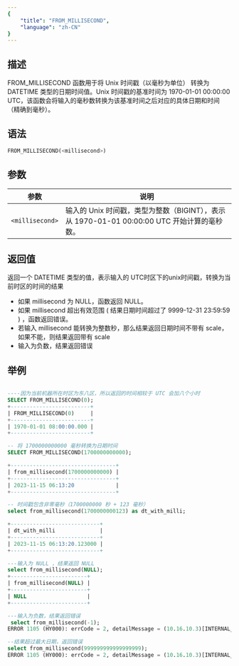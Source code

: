 ```yaml
---
{
    "title": "FROM_MILLISECOND",
    "language": "zh-CN"
}
---
```

## 描述

FROM_MILLISECOND 函数用于将 Unix 时间戳（以毫秒为单位） 转换为 DATETIME 类型的日期时间值。Unix 时间戳的基准时间为 1970-01-01 00:00:00 UTC，该函数会将输入的毫秒数转换为该基准时间之后对应的具体日期和时间（精确到毫秒）。

## 语法

```sql
FROM_MILLISECOND(<millisecond>)
```

## 参数

| 参数              | 说明                                                  |
|-----------------|-----------------------------------------------------|
| `<millisecond>` | 输入的 Unix 时间戳，类型为整数（BIGINT），表示从 1970-01-01 00:00:00 UTC 开始计算的毫秒数。 |

## 返回值

返回一个 DATETIME 类型的值，表示输入的 UTC时区下的unix时间戳，转换为当前时区的时间的结果
- 如果 millisecond 为 NULL，函数返回 NULL。
- 如果 millisecond 超出有效范围 ( 结果日期时间超过了 9999-12-31 23:59:59 ) ，函数返回错误。
- 若输入 millisecond 能转换为整数秒，那么结果返回日期时间不带有 scale，如果不能，则结果返回带有 scale
- 输入为负数，结果返回错误

## 举例

```sql

----因为当前机器所在时区为东八区，所以返回的时间相较于 UTC 会加八个小时
SELECT FROM_MILLISECOND(0);
+-------------------------+
| FROM_MILLISECOND(0)     |
+-------------------------+
| 1970-01-01 08:00:00.000 |
+-------------------------+

-- 将 1700000000000 毫秒转换为日期时间
SELECT FROM_MILLISECOND(1700000000000);

+---------------------------------+
| from_millisecond(1700000000000) |
+---------------------------------+
| 2023-11-15 06:13:20             |
+---------------------------------+

-- 时间戳包含非零毫秒（1700000000 秒 + 123 毫秒）
select from_millisecond(1700000000123) as dt_with_milli;

+----------------------------+
| dt_with_milli              |
+----------------------------+
| 2023-11-15 06:13:20.123000 |
+----------------------------+

---输入为 NULL ，结果返回 NULL
select from_millisecond(NULL);
+------------------------+
| from_millisecond(NULL) |
+------------------------+
| NULL                   |
+------------------------+

---输入为负数，结果返回错误
 select from_millisecond(-1);
ERROR 1105 (HY000): errCode = 2, detailMessage = (10.16.10.3)[INTERNAL_ERROR]The function from_millisecond Argument value must be non-negative

--结果超过最大日期，返回错误
select from_millisecond(999999999999999999);
ERROR 1105 (HY000): errCode = 2, detailMessage = (10.16.10.3)[INTERNAL_ERROR]The function from_millisecond Argument value is out of DateTime range
```